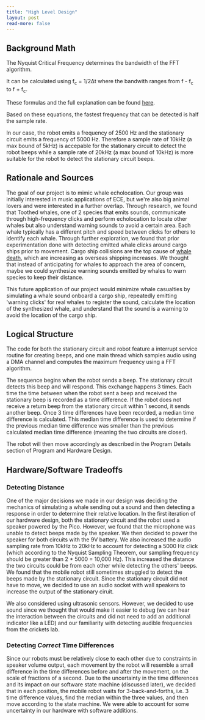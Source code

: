 ```yaml
---
title: "High Level Design"
layout: post
read-more: false
---
```


## Background Math

The Nyquist Critical Frequency determines the bandwidth of the FFT algorithm. 

It can be calculated using f<sub>c</sub> = 1/2Δt 
where the bandwith ranges from f - f<sub>c</sub> to f + f<sub>c</sub>.

These formulas and the full explanation can be found [here](https://vanhunteradams.com/FFT/FFT.html).

Based on these equations, the fastest frequency that can be detected is half the sample rate.

In our case, the robot emits a frequency of 2500 Hz and the stationary circuit emits a frequency of 5000 Hz. Therefore a sample rate of 10kHz (a max bound of 5kHz) is accepable for the stationary circuit to detect the robot beeps while a sample rate of 20kHz (a max bound of 10kHz) is more suitable for the robot to detect the stationary circuit beeps.

## Rationale and Sources
The goal of our project is to mimic whale echolocation. Our group was initially interested in music applications of ECE, but we're also big animal lovers and were interested in a further overlap. Through research, we found that Toothed whales, one of 2 species that emits sounds, communicate through high-frequency clicks and perform echolocation to locate other whales but also understand warning sounds to avoid a certain area. Each whale typically has a different pitch and speed between clicks for others to identify each whale. Through further exploration, we found that prior experimentation done with detecting emitted whale clicks around cargo ships prior to movement.
Cargo ship collisions are the top cause of [whale death](https://www.washingtonpost.com/national/health-science/whales-are-facing-a-big-deadly-threat-along-west-coast-massive-container-ships/2019/03/15/cebee6e8-3eb0-11e9-a0d3-1210e58a94cf_story.html), which are increasing as overseas shipping increases. We thought that instead of anticipating for whales to approach the area of concern, maybe we could synthesize warning sounds emitted by whales to warn species to keep their distance.

This future application of our project would minimize whale casualties by simulating a whale sound onboard a cargo ship, repeatedly emitting 'warning clicks' for real whales to register the sound, calculate the location of the synthesized whale, and understand that the sound is a warning to avoid the location of the cargo ship.


## Logical Structure

The code for both the stationary circuit and robot feature a interrupt service routine for creating beeps, and one main thread which samples audio using a DMA channel and computes the maximum frequency using a FFT algorithm. 

The sequence begins when the robot sends a beep. The stationary circuit detects this beep and will respond. 
This exchange happens 3 times. Each time the time between when the robot sent a beep and received the stationary beep is recorded as a time difference. If the robot does not receive a return beep from the stationary circuit within 1 second, it sends another beep. Once 3 time differences have been recorded, a median time difference is calculated. This median time difference is used to determine if the previous median time difference was smaller than the previous calculated median time difference (meaning the two circuits are closer). 

The robot will then move accordingly as described in the Program Details section of Program and Hardware Design.

## Hardware/Software Tradeoffs

### Detecting Distance

One of the major decisions we made in our design was deciding the mechanics of simulating a whale sending out a sound and then detecting a response in order to determine their relative location. In the first iteration of our hardware design, both the stationary circuit and the robot used a speaker powered by the Pico. However, we found that the microphone was unable to detect beeps made by the speaker. We then decided to power the speaker for both circuits with the 9V battery. We also increased the audio sampling rate from 10kHz to 20kHz to account for detecting a 5000 Hz click (which according to the Nyquist Sampling Theorem, our sampling frequency should be greater than 2 * 5000 = 10,000 Hz). This increased the distance the two circuits could be from each other while detecting the others' beeps. We found that the mobile robot still sometimes struggled to detect the beeps made by the stationary circuit. Since the stationary circuit did not have to move, we decided to use an audio socket with wall speakers to increase the output of the stationary ciruit.

We also considered using ultrasonic sensors. However, we decided to use sound since we thought that would make it easier to debug (we can hear the interaction between the circuits and did not need to add an additional indicator like a LED) and our familiarity with detecting audible frequencies from the crickets lab.

### Detecting *Correct* Time Differences
Since our robots must be relatively close to each other due to constraints in speaker volume output, each movement by the robot will resemble a small difference in the time differences before and after the movement, on the scale of fractions of a second. Due to the uncertainty in the time differences and its impact on our software state machine (discussed later), we decided that in each position, the mobile robot waits for 3-back-and-forths, i.e. 3 time difference values, find the median within the three values, and then move according to the state machine. We were able to account for some uncertainty in our hardware with software additions.